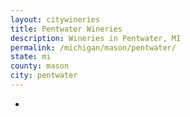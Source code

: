 ```yaml
---
layout: citywineries
title: Pentwater Wineries
description: Wineries in Pentwater, MI
permalink: /michigan/mason/pentwater/
state: mi
county: mason
city: pentwater
---
```

-
